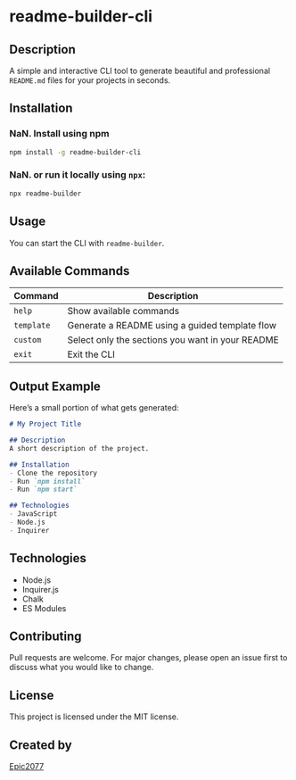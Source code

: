 # readme-builder-cli

## Description
A simple and interactive CLI tool to generate beautiful and professional `README.md` files for your projects in seconds.

## Installation
 ### NaN. Install using npm

```bash
npm install -g readme-builder-cli
```

 ### NaN. or run it locally using `npx`:

```bash
npx readme-builder
```

## Usage
You can start the CLI with `readme-builder`.

## Available Commands
| Command    | Description                                      |
| ---------- | ------------------------------------------------ |
| `help`     | Show available commands                          |
| `template` | Generate a README using a guided template flow   |
| `custom`   | Select only the sections you want in your README |
| `exit`     | Exit the CLI                                     |


## Output Example
Here’s a small portion of what gets generated:
```md
# My Project Title

## Description
A short description of the project.

## Installation
- Clone the repository
- Run `npm install`
- Run `npm start`

## Technologies
- JavaScript
- Node.js
- Inquirer
```

## Technologies
- Node.js
- Inquirer.js
- Chalk
- ES Modules

## Contributing
Pull requests are welcome. For major changes, please open an issue first to discuss what you would like to change.

## License
This project is licensed under the MIT license.

## Created by
[Epic2077](https://github.com/Epic2077)
